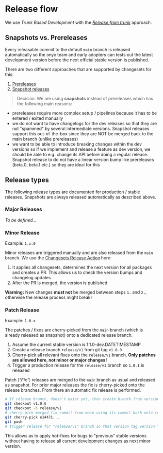 # Release flow

We use _Trunk Based Development_ with the _[Release from trunk](https://trunkbaseddevelopment.com/release-from-trunk/)_ approach.

## Snapshots vs. Prereleases

Every releasable commit to the default `main` branch is released automatically so the onyx team and early adopters can tests out the latest development version before the next official stable version is published.

There are two different approaches that are supported by changesets for this:

1. [Prereleases](https://github.com/changesets/changesets/blob/main/docs/prereleases.md)
2. [Snapshot releases](https://github.com/changesets/changesets/blob/main/docs/snapshot-releases.md)

> Decision: We are using **snapshots** instead of prereleases which has the following main reasons:

- prereleases require more complex setup / pipelines because it has to be entered / exited manually
- we do not want to have changelogs for the dev releases so that they are not "spammed" by several intermediate versions. Snapshot releases support this out-of-the-box since they are NOT be merged back to the main branch (unlike prereleases)
- we want to be able to introduce breaking changes within the dev versions so if we implement and release a feature as dev version, we should be able to e.g. change its API before doing a regular release. Snapshot release to do not have a linear version bump like prereleases (beta.0, beta.1 etc.) so they are ideal for this

## Release types

The following release types are documented for production / stable releases.
Snapshots are always released automatically as described above.

### Major Releases

_To be defined..._

### Minor Release

Example: `1.x.0`

Minor releases are triggered manually and are also released from the `main` branch.
We use the [Changesets Release Action](https://github.com/changesets/action) here:

1. It applies all changesets, determines the next version for all packages and creates a PR. This allows us to check the version bumps and changelog updates.
2. After the PR is merged, the version is published.

**Warning:** New changes **must not** be merged between steps `1.` and `2.`, otherwise the release process might break!

### Patch Release

Example: `1.0.x`

The patches / fixes are cherry-picked from the `main` branch (which is already released as snapshot) onto a dedicated release branch.

1. Assume the current stable version is 1.1.0-dev.DATETIMESTAMP
2. Create a release branch `release/v1` from git tag `v1.0.0`
3. Cherry-pick all relevant fixes onto the `release/v1` branch. **Only patches are allowed here, not minor or major changes!**
4. Trigger a production release for the `release/v1` branch so `1.0.1` is released

Patch (_"Fix"_) releases are merged to the `main` branch as usual and released as snapshot.
For prior major releases the fix is cherry-picked onto the release branches.
From there an automatic fix release is performed.

```sh
# If release branch, doesn't exist yet, then create branch from version tag
git checkout v1.0.0
git checkout -b release/v1
# cherry-pick merged fix commit from main using its commit hash onto release branch
git cherry-pick e14471...
git push
# trigger release for "release/v1" branch so that version tag version "1.0.1" is released
```

This allows as to apply hot-fixes for bugs to "previous" stable versions without having to release all current development changes as next minor version.
